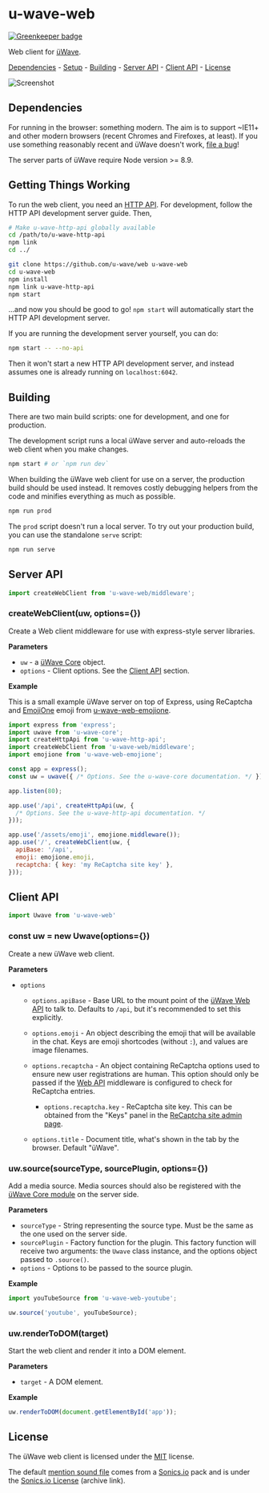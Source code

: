 # u-wave-web

[![Greenkeeper badge](https://badges.greenkeeper.io/u-wave/web.svg)](https://greenkeeper.io/)

Web client for [üWave][].

[Dependencies](#dependencies) - [Setup](#getting-things-working) -
[Building](#building) - [Server API](#server-api) - [Client API](#client-api) -
[License](#license)

![Screenshot](./assets/screenshot.png)

## Dependencies

For running in the browser: something modern. The aim is to support ~IE11+ and
other modern browsers (recent Chromes and Firefoxes, at least). If you use
something reasonably recent and üWave doesn't work, [file a bug][]!

The server parts of üWave require Node version >= 8.9.

## Getting Things Working

To run the web client, you need an [HTTP API][u-wave-http-api]. For development,
follow the HTTP API development server guide. Then,

```bash
# Make u-wave-http-api globally available
cd /path/to/u-wave-http-api
npm link
cd ../

git clone https://github.com/u-wave/web u-wave-web
cd u-wave-web
npm install
npm link u-wave-http-api
npm start
```

…and now you should be good to go! `npm start` will automatically start the
HTTP API development server.

If you are running the development server yourself, you can do:

```bash
npm start -- --no-api
```

Then it won't start a new HTTP API development server, and instead assumes
one is already running on `localhost:6042`.

## Building

There are two main build scripts: one for development, and one for production.

The development script runs a local üWave server and auto-reloads the web client
when you make changes.

```bash
npm start # or `npm run dev`
```

When building the üWave web client for use on a server, the production build
should be used instead. It removes costly debugging helpers from the code and
minifies everything as much as possible.

```bash
npm run prod
```

The `prod` script doesn't run a local server. To try out your production build,
you can use the standalone `serve` script:

```bash
npm run serve
```

## Server API

```js
import createWebClient from 'u-wave-web/middleware';
```

### createWebClient(uw, options={})

Create a Web client middleware for use with express-style server libraries.

**Parameters**

 * `uw` - a [üWave Core][u-wave-core] object.
 * `options` - Client options. See the [Client API](#client-parameters) section.

**Example**

This is a small example üWave server on top of Express, using ReCaptcha and
[EmojiOne][] emoji from [u-wave-web-emojione][].

```js
import express from 'express';
import uwave from 'u-wave-core';
import createHttpApi from 'u-wave-http-api';
import createWebClient from 'u-wave-web/middleware';
import emojione from 'u-wave-web-emojione';

const app = express();
const uw = uwave({ /* Options. See the u-wave-core documentation. */ });

app.listen(80);

app.use('/api', createHttpApi(uw, {
  /* Options. See the u-wave-http-api documentation. */
}));

app.use('/assets/emoji', emojione.middleware());
app.use('/', createWebClient(uw, {
  apiBase: '/api',
  emoji: emojione.emoji,
  recaptcha: { key: 'my ReCaptcha site key' },
}));
```

## Client API

```js
import Uwave from 'u-wave-web'
```

### const uw = new Uwave(options={})

Create a new üWave web client.

<a id="client-parameters"></a>
**Parameters**

 * `options`
   * `options.apiBase` - Base URL to the mount point of the
     [üWave Web API][u-wave-http-api] to talk to.
     Defaults to `/api`, but it's recommended to set this explicitly.
   * `options.emoji` - An object describing the emoji that will be available in
     the chat. Keys are emoji shortcodes (without `:`), and values are image
     filenames.
   * `options.recaptcha` - An object containing ReCaptcha options used to ensure
     new user registrations are human. This option should only be passed if the
     [Web API][u-wave-http-api] middleware is configured to check for ReCaptcha
     entries.

     * `options.recaptcha.key` - ReCaptcha site key. This can be obtained from
       the "Keys" panel in the [ReCaptcha site admin page][recaptcha].

   * `options.title` - Document title, what's shown in the tab by the browser.
     Default "üWave".

### uw.source(sourceType, sourcePlugin, options={})

Add a media source. Media sources should also be registered with the
[üWave Core module][u-wave-core] on the server side.

**Parameters**

 * `sourceType` - String representing the source type. Must be the same as the
   one used on the server side.
 * `sourcePlugin` - Factory function for the plugin. This factory function will
   receive two arguments: the `Uwave` class instance, and the options object
   passed to `.source()`.
 * `options` - Options to be passed to the source plugin.

**Example**

```js
import youTubeSource from 'u-wave-web-youtube';

uw.source('youtube', youTubeSource);
```

### uw.renderToDOM(target)

Start the web client and render it into a DOM element.

**Parameters**

 * `target` - A DOM element.

**Example**

```js
uw.renderToDOM(document.getElementById('app'));
```

## License

The üWave web client is licensed under the [MIT][] license.

The default [mention sound file][] comes from a [Sonics.io][] pack and is under
the [Sonics.io License][] (archive link).

[üWave]: https://u-wave.github.io
[u-wave-core]: https://github.com/u-wave/core
[u-wave-http-api]: https://github.com/u-wave/http-api
[u-wave-web-emojione]: https://github.com/u-wave/u-wave-web-emojione

[file a bug]: https://github.com/u-wave/web/issues

[recaptcha]: https://www.google.com/recaptcha/admin#list
[EmojiOne]: https://github.com/Ranks/emojione
[MIT]: ./LICENSE
[mention sound file]: ./assets/audio/mention.opus
[Sonics.io]: http://sonics.io
[Sonics.io License]: https://web.archive.org/web/20150912030216/http://www.sonics.io/license/
